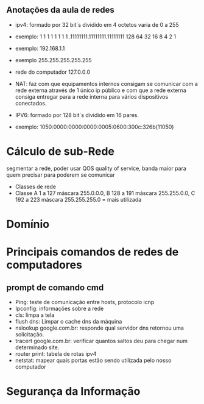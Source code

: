 ## Anotações da aula de redes

* ipv4: formado por 32 bit´s  dividido em 4 octetos varia de 0 a 255
* exemplo: 1   1   1  1  1  1  1  1 .11111111.11111111.11111111
           128 64 32 16  8  4  2  1 
* exemplo: 192.168.1.1
* exemplo 255.255.255.255.255
* rede do computador 127.0.0.0

* NAT: faz com que equipamentos internos consigam se comunicar com a rede externa através de 1 único ip público e com que a rede externa consiga entregar para a rede interna para vários dispositivos conectados. 

* IPV6: formado por 128 bit´s dividido em 16 pares. 
* exemplo: 1050:0000:0000:0000:0005:0600:300c:326b(11050)

# Cálculo de sub-Rede
segmentar a rede, poder usar QOS quality of service, banda maior para quem precisar para poderem se comunicar
* Classes de rede
* Classe A 1 a 127  máscara 255.0.0.0, B 128 a 191 máscara 255.255.0.0, C 192 a 223 máscara 255.255.255.0 = mais utilizada 


# Domínio

# Principais comandos de redes de computadores
## prompt de comando cmd
* Ping: teste de comunicação entre hosts, protocolo icnp
* Ipconfig: informações sobre a rede
* cls: limpa a tela
* flush dns: Limpar o cache dns da máquina
* nslookup google.com.br: responde qual servidor dns retornou uma solicitação. 
* tracert google.com.br: verificar quantos saltos deu para chegar num determinado site. 
* router print: tabela de rotas ipv4
* netstat: mapear quais portas estão sendo utilizada pelo nosso computador

# Segurança da Informação
